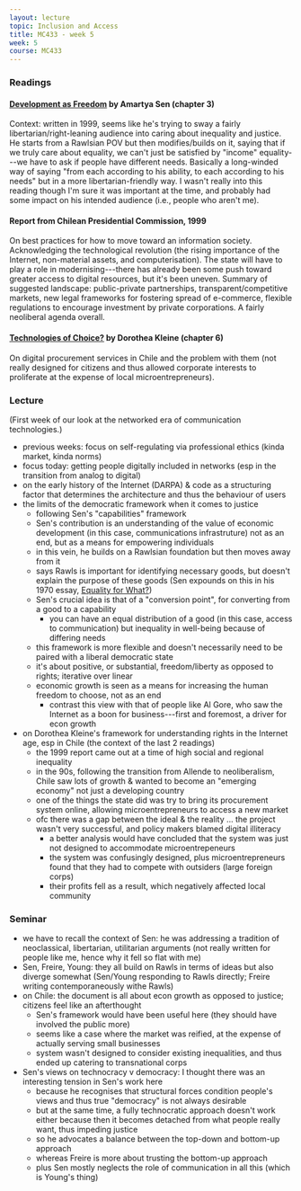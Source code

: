 ```yaml
---
layout: lecture
topic: Inclusion and Access
title: MC433 - week 5
week: 5
course: MC433
---
```


### Readings

#### [Development as Freedom](https://www.goodreads.com/book/show/173961.Development_as_Freedom) by Amartya Sen (chapter 3)

Context: written in 1999, seems like he's trying to sway a fairly libertarian/right-leaning audience into caring about inequality and justice. He starts from a Rawlsian POV but then modifies/builds on it, saying that if we truly care about equality, we can't just be satisfied by "income" equality---we have to ask if people have different needs. Basically a long-winded way of saying "from each according to his ability, to each according to his needs" but in a more libertarian-friendly way. I wasn't really into this reading though I'm sure it was important at the time, and probably had some impact on his intended audience (i.e., people who aren't me).

#### Report from Chilean Presidential Commission, 1999

On best practices for how to move toward an information society. Acknowledging the technological revolution (the rising importance of the Internet, non-material assets, and computerisation). The state will have to play a role in modernising---there has already been some push toward greater access to digital resources, but it's been uneven. Summary of suggested landscape: public-private partnerships, transparent/competitive markets, new legal frameworks for fostering spread of e-commerce, flexible regulations to encourage investment by private corporations. A fairly neoliberal agenda overall.

#### [Technologies of Choice?](https://mitpress.mit.edu/books/technologies-choice) by Dorothea Kleine (chapter 6)

On digital procurement services in Chile and the problem with them (not really designed for citizens and thus allowed corporate interests to proliferate at the expense of local microentrepreneurs).

### Lecture

(First week of our look at the networked era of communication technologies.)

* previous weeks: focus on self-regulating via professional ethics (kinda market, kinda norms)
* focus today: getting people digitally included in networks (esp in the transition from analog to digital)
* on the early history of the Internet (DARPA) & code as a structuring factor that determines the architecture and thus the behaviour of users
* the limits of the democratic framework when it comes to justice
  * following Sen's "capabilities" framework
  * Sen's contribution is an understanding of the value of economic development (in this case, communications infrastruture) not as an end, but as a means for empowering individuals
  * in this vein, he builds on a Rawlsian foundation but then moves away from it
  * says Rawls is important for identifying necessary goods, but doesn't explain the purpose of these goods (Sen expounds on this in his 1970 essay, [Equality for What?](https://tannerlectures.utah.edu/_documents/a-to-z/s/sen80.pdf))
  * Sen's crucial idea is that of a "conversion point", for converting from a good to a capability
    * you can have an equal distribution of a good (in this case, access to communication) but inequality in well-being because of differing needs
  * this framework is more flexible and doesn't necessarily need to be paired with a liberal democratic state
  * it's about positive, or substantial, freedom/liberty as opposed to rights; iterative over linear
  * economic growth is seen as a means for increasing the human freedom to choose, not as an end
    * contrast this view with that of people like Al Gore, who saw the Internet as a boon for business---first and foremost, a driver for econ growth
* on Dorothea Kleine's framework for understanding rights in the Internet age, esp in Chile (the context of the last 2 readings)
  * the 1999 report came out at a time of high social and regional inequality
  * in the 90s, following the transition from Allende to neoliberalism, Chile saw lots of growth & wanted to become an "emerging economy" not just a developing country
  * one of the things the state did was try to bring its procurement system online, allowing microentrepreneurs to access a new market
  * ofc there was a gap between the ideal & the reality ... the project wasn't very successful, and policy makers blamed digital illiteracy
    * a better analysis would have concluded that the system was just not designed to accommodate microentrepeneurs
    * the system was confusingly designed, plus microentrepreneurs found that they had to compete with outsiders (large foreign corps)
    * their profits fell as a result, which negatively affected local community

### Seminar

* we have to recall the context of Sen: he was addressing a tradition of neoclassical, libertarian, utilitarian arguments (not really written for people like me, hence why it fell so flat with me)
* Sen, Freire, Young: they all build on Rawls in terms of ideas but also diverge somewhat (Sen/Young responding to Rawls directly; Freire writing contemporaneously withe Rawls)
* on Chile: the document is all about econ growth as opposed to justice; citizens feel like an afterthought
  * Sen's framework would have been useful here (they should have involved the public more)
  * seems like a case where the market was reified, at the expense of actually serving small businesses
  * system wasn't designed to consider existing inequalities, and thus ended up catering to transnational corps
* Sen's views on technocracy v democracy: I thought there was an interesting tension in Sen's work here
  * because he recognises that structural forces condition people's views and thus true "democracy" is not always desirable
  * but at the same time, a fully technocratic approach doesn't work either because then it becomes detached from what people really want, thus impeding justice
  * so he advocates a balance between the top-down and bottom-up approach
  * whereas Freire is more about trusting the bottom-up approach
  * plus Sen mostly neglects the role of communication in all this (which is Young's thing)
